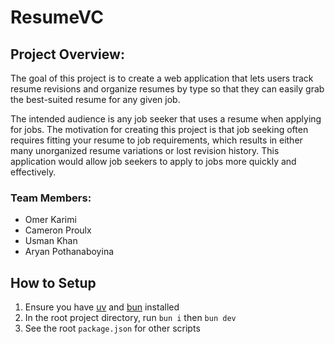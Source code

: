 # ResumeVC

## Project Overview:

The goal of this project is to create a web application that lets users track resume revisions and organize resumes by type so that they can easily grab the best-suited resume for any given job. 

The intended audience is any job seeker that uses a resume when applying for jobs. The motivation for creating this project is that job seeking often requires fitting your resume to job requirements, which results in either many unorganized resume variations or lost revision history. This application would allow job seekers to apply to jobs more quickly and effectively.

### Team Members:

* Omer Karimi
* Cameron Proulx
* Usman Khan
* Aryan Pothanaboyina

## How to Setup
1. Ensure you have [uv](https://docs.astral.sh/uv/getting-started/installation/) and [bun](https://bun.sh/) installed
2. In the root project directory, run `bun i` then `bun dev`
3. See the root `package.json` for other scripts